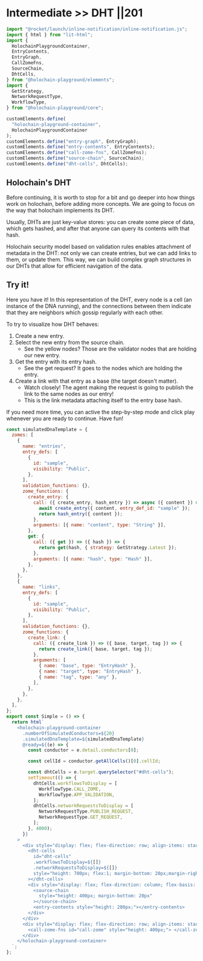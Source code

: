 # Intermediate >> DHT ||201

```js script
import "@rocket/launch/inline-notification/inline-notification.js";
import { html } from "lit-html";
import {
  HolochainPlaygroundContainer,
  EntryContents,
  EntryGraph,
  CallZomeFns,
  SourceChain,
  DhtCells,
} from "@holochain-playground/elements";
import {
  GetStrategy,
  NetworkRequestType,
  WorkflowType,
} from "@holochain-playground/core";

customElements.define(
  "holochain-playground-container",
  HolochainPlaygroundContainer
);
customElements.define("entry-graph", EntryGraph);
customElements.define("entry-contents", EntryContents);
customElements.define("call-zome-fns", CallZomeFns);
customElements.define("source-chain", SourceChain);
customElements.define("dht-cells", DhtCells);
```

## Holochain's DHT

Before continuing, it is worth to stop for a bit and go deeper into how things work on holochain, before adding more concepts. We are going to focus on the way that holochain implements its DHT.

Usually, DHTs are just key-value stores: you can create some piece of data, which gets hashed, and after that anyone can query its contents with that hash.

Holochain security model based on validation rules enables attachment of metadata in the DHT: not only we can create entries, but we can add links to them, or update them. This way, we can build complex graph structures in our DHTs that allow for efficient navigation of the data.

## Try it!

Here you have it! In this representation of the DHT, every node is a cell (an instance of the DNA running), and the connections between them indicate that they are neighbors which gossip regularly with each other.

To try to visualize how DHT behaves:

1. Create a new entry.
2. Select the new entry from the source chain.
   - See the yellow nodes? Those are the validator nodes that are holding our new entry.
3. Get the entry with its entry hash.
   - See the get request? It goes to the nodes which are holding the entry.
4. Create a link with that entry as a base (the target doesn't matter).
   - Watch closely! The agent making the request is going to publish the link to the same nodes as our entry!
   - This is the link metadata attaching itself to the entry base hash.

If you need more time, you can active the step-by-step mode and click play whenever you are ready to continue. Have fun!

```js story
const simulatedDnaTemplate = {
  zomes: [
    {
      name: "entries",
      entry_defs: [
        {
          id: "sample",
          visibility: "Public",
        },
      ],
      validation_functions: {},
      zome_functions: {
        create_entry: {
          call: ({ create_entry, hash_entry }) => async ({ content }) => {
            await create_entry({ content, entry_def_id: "sample" });
            return hash_entry({ content });
          },
          arguments: [{ name: "content", type: "String" }],
        },
        get: {
          call: ({ get }) => ({ hash }) => {
            return get(hash, { strategy: GetStrategy.Latest });
          },
          arguments: [{ name: "hash", type: "Hash" }],
        },
      },
    },
    {
      name: "links",
      entry_defs: [
        {
          id: "sample",
          visibility: "Public",
        },
      ],
      validation_functions: {},
      zome_functions: {
        create_link: {
          call: ({ create_link }) => ({ base, target, tag }) => {
            return create_link({ base, target, tag });
          },
          arguments: [
            { name: "base", type: "EntryHash" },
            { name: "target", type: "EntryHash" },
            { name: "tag", type: "any" },
          ],
        },
      },
    },
  ],
};
export const Simple = () => {
  return html`
    <holochain-playground-container
      .numberOfSimulatedConductors=${20}
      .simulatedDnaTemplate=${simulatedDnaTemplate}
      @ready=${(e) => {
        const conductor = e.detail.conductors[0];

        const cellId = conductor.getAllCells()[0].cellId;

        const dhtCells = e.target.querySelector("#dht-cells");
        setTimeout(() => {
          dhtCells.workflowsToDisplay = [
            WorkflowType.CALL_ZOME,
            WorkflowType.APP_VALIDATION,
          ];
          dhtCells.networkRequestsToDisplay = [
            NetworkRequestType.PUBLISH_REQUEST,
            NetworkRequestType.GET_REQUEST,
          ];
        }, 4000);
      }}
    >
      <div style="display: flex; flex-direction: row; align-items: start;">
        <dht-cells
          id="dht-cells"
          .workflowsToDisplay=${[]}
          .networkRequestsToDisplay=${[]}
          style="height: 700px; flex:1; margin-bottom: 20px;margin-right: 20px;"
        ></dht-cells>
        <div style="display: flex; flex-direction: column; flex-basis: 400px;">
          <source-chain
            style="height: 400px; margin-bottom: 20px"
          ></source-chain>
          <entry-contents style="height: 280px;"></entry-contents>
        </div>
      </div>
      <div style="display: flex; flex-direction: row; align-items: start;">
        <call-zome-fns id="call-zome" style="height: 400px;"> </call-zome-fns>
      </div>
    </holochain-playground-container>
  `;
};
```
